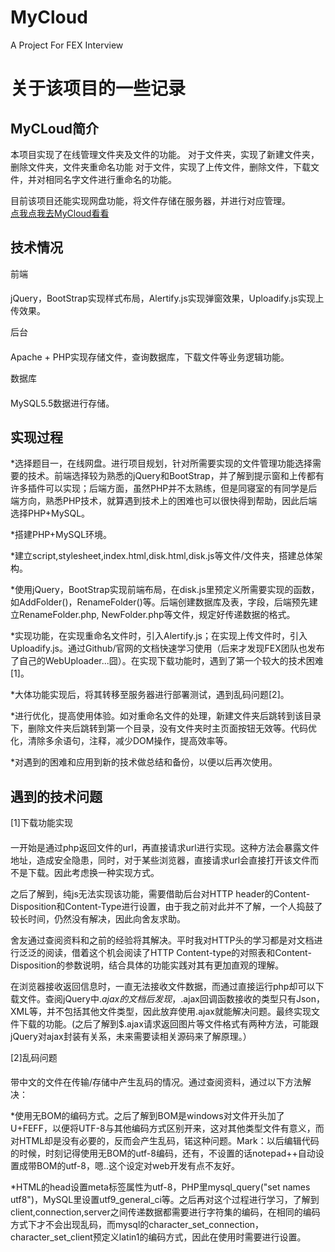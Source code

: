 # MyCloud
A Project For FEX Interview

关于该项目的一些记录
====
MyCLoud简介
---
本项目实现了在线管理文件夹及文件的功能。
对于文件夹，实现了新建文件夹，删除文件夹，文件夹重命名功能
对于文件，实现了上传文件，删除文件，下载文件，并对相同名字文件进行重命名的功能。</br>

目前该项目还能实现网盘功能，将文件存储在服务器，并进行对应管理。</br>
[点我点我去MyCloud看看](http://menghaoupt.com/MyCloud/index.html)

技术情况
---
前端
####
jQuery，BootStrap实现样式布局，Alertify.js实现弹窗效果，Uploadify.js实现上传效果。

后台
####
Apache + PHP实现存储文件，查询数据库，下载文件等业务逻辑功能。

数据库
####
MySQL5.5数据进行存储。

实现过程
---
*选择题目一，在线网盘。进行项目规划，针对所需要实现的文件管理功能选择需要的技术。前端选择较为熟悉的jQuery和BootStrap，并了解到提示窗和上传都有许多插件可以实现；后端方面，虽然PHP并不太熟练，但是同寝室的有同学是后端方向，熟悉PHP技术，就算遇到技术上的困难也可以很快得到帮助，因此后端选择PHP+MySQL。

*搭建PHP+MySQL环境。

*建立script,stylesheet,index.html,disk.html,disk.js等文件/文件夹，搭建总体架构。

*使用jQuery，BootStrap实现前端布局，在disk.js里预定义所需要实现的函数，如AddFolder()，RenameFolder()等。后端创建数据库及表，字段，后端预先建立RenameFolder.php, NewFolder.php等文件，规定好传递数据的格式。

*实现功能，在实现重命名文件时，引入Alertify.js；在实现上传文件时，引入Uploadify.js。通过Github/官网的文档快速学习使用（后来才发现FEX团队也发布了自己的WebUploader...囧）。在实现下载功能时，遇到了第一个较大的技术困难[1]。

*大体功能实现后，将其转移至服务器进行部署测试，遇到乱码问题[2]。

*进行优化，提高使用体验。如对重命名文件的处理，新建文件夹后跳转到该目录下，删除文件夹后跳转到第一个目录，没有文件夹时主页面按钮无效等。代码优化，清除多余语句，注释，减少DOM操作，提高效率等。

*对遇到的困难和应用到新的技术做总结和备份，以便以后再次使用。

遇到的技术问题
---
[1]下载功能实现
####
一开始是通过php返回文件的url，再直接请求url进行实现。这种方法会暴露文件地址，造成安全隐患，同时，对于某些浏览器，直接请求url会直接打开该文件而不是下载。因此考虑换一种实现方式。

之后了解到，纯js无法实现该功能，需要借助后台对HTTP header的Content-Disposition和Content-Type进行设置，由于我之前对此并不了解，一个人捣鼓了较长时间，仍然没有解决，因此向舍友求助。

舍友通过查阅资料和之前的经验将其解决。平时我对HTTP头的学习都是对文档进行泛泛的阅读，借着这个机会阅读了HTTP Content-type的对照表和Content-Disposition的参数说明，结合具体的功能实践对其有更加直观的理解。

在浏览器接收返回信息时，一直无法接收文件数据，而通过直接运行php却可以下载文件。查阅jQuery中$.ajax的文档后发现，$.ajax回调函数接收的类型只有Json，XML等，并不包括其他文件类型，因此放弃使用.ajax就能解决问题。最终实现文件下载的功能。(之后了解到$.ajax请求返回图片等文件格式有两种方法，可能跟jQuery对ajax封装有关系，未来需要读相关源码来了解原理。）

[2]乱码问题
####
带中文的文件在传输/存储中产生乱码的情况。通过查阅资料，通过以下方法解决：</br>

*使用无BOM的编码方式。之后了解到BOM是windows对文件开头加了U+FEFF，以便将UTF-8与其他编码方式区别开来，这对其他类型文件有意义，而对HTML却是没有必要的，反而会产生乱码，锘这种问题。Mark：以后编辑代码的时候，时刻记得使用无BOM的utf-8编码，还有，不设置的话notepad++自动设置成带BOM的utf-8，嗯..这个设定对web开发有点不友好。</br>

*HTML的head设置meta标签属性为utf-8，PHP里mysql_query("set names utf8")，MySQL里设置utf9_general_ci等。之后再对这个过程进行学习，了解到client,connection,server之间传递数据都需要进行字符集的编码，在相同的编码方式下才不会出现乱码，而mysql的character_set_connection，character_set_client预定义latin1的编码方式，因此在使用时需要进行设置。</br>


